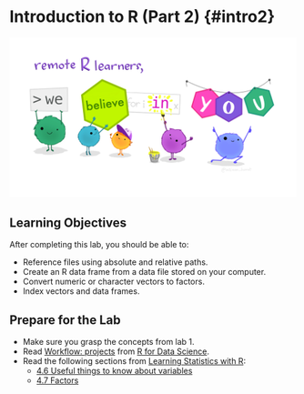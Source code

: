 # Introduction to R (Part 2) {#intro2}

![We believe in you!](img/monster_support.jpg)

## Learning Objectives

After completing this lab, you should be able to:

* Reference files using absolute and relative paths.
* Create an R data frame from a data file stored on your computer.
* Convert numeric or character vectors to factors.
* Index vectors and data frames. 

## Prepare for the Lab

* Make sure you grasp the concepts from lab 1.
* Read [Workflow: projects](https://r4ds.had.co.nz/workflow-projects.html) from [R for Data Science](https://r4ds.had.co.nz/).
* Read the following sections from [Learning Statistics with R](https://learningstatisticswithr.com/):
    * [4.6 Useful things to know about variables](https://learningstatisticswithr.com/book/mechanics.html#useful)
    * [4.7 Factors](https://learningstatisticswithr.com/book/mechanics.html#factors)

<!-- ## Review -->

<!-- Produce the following data frame in R: -->

<!-- ```{r, echo=FALSE} -->
<!-- df <- data.frame( -->
<!--   id = c("101A", "101B", "102A", "102B"), -->
<!--   group = rep(c("control", "treatment"), 2), -->
<!--   outcome = c(16, 17, 5, 9, 14) -->
<!-- ) -->
<!-- knitr::kable(df) -->
<!-- ``` -->

<!-- ## Lab Activity -->

<!-- ### Factors -->

<!-- Factors are a class of vector in R. They are used to represent categorical data. Factors are created with the function `factor()`, or `as.factor()`. Use `as.factor()` to convert the `group` column of your data frame to a factor. -->

<!-- ```{r, echo=FALSE} -->
<!-- df$group <- as.factor(df$group) -->
<!-- ``` -->

